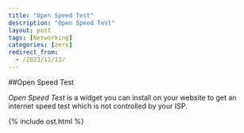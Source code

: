 ```yaml
---
title: "Open Speed Test"
description: "Open Speed Test"
layout: post
tags: [Networking]
categories: [zero]
redirect_from:
  - /2023/11/13/
---
```

##Open Speed Test

*Open Speed Test* is a widget you can install on your website to get an internet speed test which is not controlled by your ISP.

{% include ost.html %}

